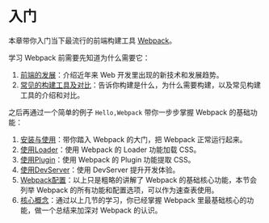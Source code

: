# 入门
本章带你入门当下最流行的前端构建工具 [Webpack](https://webpack.js.org)。

学习 Webpack 前需要先知道为什么需要它：
1. [前端的发展](前端的发展/前端的发展.md)：介绍近年来 Web 开发里出现的新技术和发展趋势。
2. [常见的构建工具及对比](常见的构建工具及对比/常见的构建工具及对比.md)：告诉你构建是什么，为什么需要构建，以及常见构建工具的介绍和对比。

之后再通过一个简单的例子 `Hello,Webpack` 带你一步步掌握 Webpack 的基础功能：
1. [安装与使用](安装与使用.md)：带你踏入 Webpack 的大门，把 Webpack 正常运行起来。
2. [使用Loader](使用Loader.md)：使用 Webpack 的 Loader 功能加载 CSS。
3. [使用Plugin](使用Plugin.md)：使用 Webpack 的 Plugin 功能提取 CSS。
4. [使用DevServer](使用DevServer.md)：使用 DevServer 提升开发体验。
5. [Webpack配置](配置Webpack/配置Webpack.md)：以上只是粗略的讲解了 Webpack 的基础核心功能，本节会列举 Webpack 的所有功能和配置选项，可以作为速查表使用。
6. [核心概念](核心概念.md)：通过以上几节的学习，你已经掌握 Webpack 里最基础核心的功能，做一个总结来加深对 Webpack 的认识。